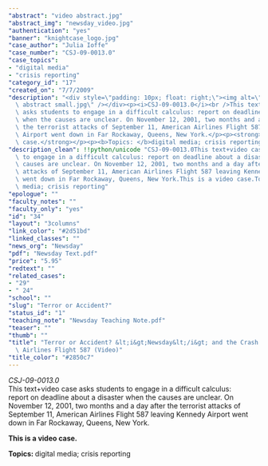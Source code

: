 ```yaml
---
"abstract": "video abstract.jpg"
"abstract_img": "newsday_video.jpg"
"authentication": "yes"
"banner": "knightcase_logo.jpg"
"case_author": "Julia Ioffe"
"case_number": "CSJ-09-0013.0"
"case_topics":
- "digital media"
- "crisis reporting"
"category_id": "17"
"created_on": "7/7/2009"
"description": "<div style=\"padding: 10px; float: right;\"><img alt=\"\" src=\"/casestudy/files/photos/345/video\
  \ abstract small.jpg\" /></div><p><i>CSJ-09-0013.0</i><br />This text+video case\
  \ asks students to engage in a difficult calculus: report on deadline about a disaster\
  \ when the causes are unclear. On November 12, 2001, two months and a day after\
  \ the terrorist attacks of September 11, American Airlines Flight 587 leaving Kennedy\
  \ Airport went down in Far Rockaway, Queens, New York.</p><p><strong>This is a video\
  \ case.</strong></p><p><b>Topics: </b>digital media; crisis reporting</p>"
"description_clean": !!python/unicode "CSJ-09-0013.0This text+video case asks students\
  \ to engage in a difficult calculus: report on deadline about a disaster when the\
  \ causes are unclear. On November 12, 2001, two months and a day after the terrorist\
  \ attacks of September 11, American Airlines Flight 587 leaving Kennedy Airport\
  \ went down in Far Rockaway, Queens, New York.This is a video case.Topics: digital\
  \ media; crisis reporting"
"epologue": ""
"faculty_notes": ""
"faculty_only": "yes"
"id": "34"
"layout": "3columns"
"link_color": "#2d51bd"
"linked_classes": ""
"news_org": "Newsday"
"pdf": "Newsday Text.pdf"
"price": "5.95"
"redtext": ""
"related_cases":
- "29"
- " 24"
"school": ""
"slug": "Terror or Accident?"
"status_id": "1"
"teaching_note": "Newsday Teaching Note.pdf"
"teaser": ""
"thumb": ""
"title": "Terror or Accident? &lt;i&gt;Newsday&lt;/i&gt; and the Crash of American\
  \ Airlines Flight 587 (Video)"
"title_color": "#2850c7"
---
```

<div style="padding: 10px; float: right;"><img alt="" src="/casestudy/files/photos/345/video abstract small.jpg" /></div><p><i>CSJ-09-0013.0</i><br />This text+video case asks students to engage in a difficult calculus: report on deadline about a disaster when the causes are unclear. On November 12, 2001, two months and a day after the terrorist attacks of September 11, American Airlines Flight 587 leaving Kennedy Airport went down in Far Rockaway, Queens, New York.</p><p><strong>This is a video case.</strong></p><p><b>Topics: </b>digital media; crisis reporting</p>
